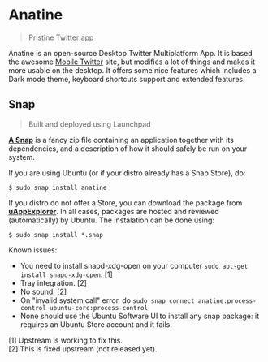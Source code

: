 # Anatine

> Pristine Twitter app

Anatine is an open-source Desktop Twitter Multiplatform App. It is based the awesome [Mobile Twitter](https://mobile.twitter.com) site, but modifies a lot of things and makes it more usable on the desktop. It offers some nice features which includes a Dark mode theme, keyboard shortcuts support and extended features.

## Snap
> Built and deployed using Launchpad

[**A Snap**](http://snapcraft.io/) is a fancy zip file containing an application together with its dependencies, and a description of how it should safely be run on your system.

If you are using Ubuntu (or if your distro already has a Snap Store), do:

```
$ sudo snap install anatine
```

If you distro do not offer a Store, you can download the package from
[**uAppExplorer**](https://uappexplorer.com/app/anatine.claudioandre-br).
In all cases, packages are hosted and reviewed (automatically) by Ubuntu. The instalation can be done using:

```
$ sudo snap install *.snap
```

Known issues:
- You need to install snapd-xdg-open on your computer `sudo apt-get install snapd-xdg-open`. [1]
- Tray integration. [2]
- No sound. [2]
- On "invalid system call" error, do `sudo snap connect anatine:process-control ubuntu-core:process-control`
- None should use the Ubuntu Software UI to install any snap package: it requires an Ubuntu Store account and it fails.

[1] Upstream is working to fix this. <br />
[2] This is fixed upstream (not released yet).
